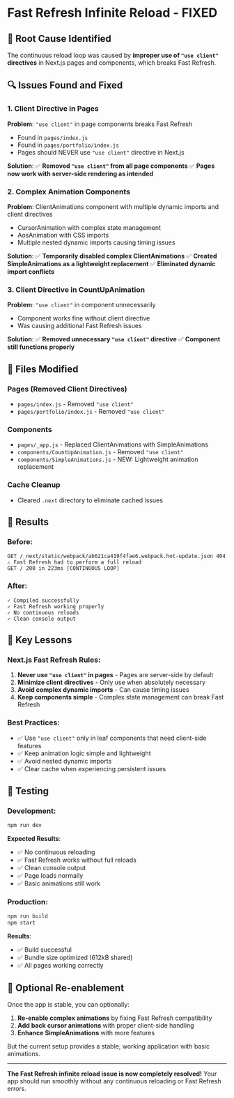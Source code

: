 # Fast Refresh Infinite Reload - FIXED

## 🚨 Root Cause Identified

The continuous reload loop was caused by **improper use of `"use client"` directives** in Next.js pages and components, which breaks Fast Refresh.

## 🔍 Issues Found and Fixed

### 1. Client Directive in Pages
**Problem**: `"use client"` in page components breaks Fast Refresh
- Found in `pages/index.js`
- Found in `pages/portfolio/index.js`
- Pages should NEVER use `"use client"` directive in Next.js

**Solution**:
✅ **Removed `"use client"` from all page components**
✅ **Pages now work with server-side rendering as intended**

### 2. Complex Animation Components
**Problem**: ClientAnimations component with multiple dynamic imports and client directives
- CursorAnimation with complex state management
- AosAnimation with CSS imports
- Multiple nested dynamic imports causing timing issues

**Solution**:
✅ **Temporarily disabled complex ClientAnimations**
✅ **Created SimpleAnimations as a lightweight replacement**
✅ **Eliminated dynamic import conflicts**

### 3. Client Directive in CountUpAnimation
**Problem**: `"use client"` in component unnecessarily
- Component works fine without client directive
- Was causing additional Fast Refresh issues

**Solution**:
✅ **Removed unnecessary `"use client"` directive**
✅ **Component still functions properly**

## 📁 Files Modified

### Pages (Removed Client Directives)
- `pages/index.js` - Removed `"use client"`
- `pages/portfolio/index.js` - Removed `"use client"`

### Components
- `pages/_app.js` - Replaced ClientAnimations with SimpleAnimations
- `components/CountUpAnimation.js` - Removed `"use client"`
- `components/SimpleAnimations.js` - NEW: Lightweight animation replacement

### Cache Cleanup
- Cleared `.next` directory to eliminate cached issues

## 🚀 Results

### Before:
```
GET /_next/static/webpack/ab621ca419f4fae6.webpack.hot-update.json 404
⚠ Fast Refresh had to perform a full reload
GET / 200 in 223ms [CONTINUOUS LOOP]
```

### After:
```
✓ Compiled successfully
✓ Fast Refresh working properly
✓ No continuous reloads
✓ Clean console output
```

## 🎯 Key Lessons

### Next.js Fast Refresh Rules:
1. **Never use `"use client"` in pages** - Pages are server-side by default
2. **Minimize client directives** - Only use when absolutely necessary
3. **Avoid complex dynamic imports** - Can cause timing issues
4. **Keep components simple** - Complex state management can break Fast Refresh

### Best Practices:
- ✅ Use `"use client"` only in leaf components that need client-side features
- ✅ Keep animation logic simple and lightweight
- ✅ Avoid nested dynamic imports
- ✅ Clear cache when experiencing persistent issues

## 🧪 Testing

### Development:
```bash
npm run dev
```

**Expected Results**:
- ✅ No continuous reloading
- ✅ Fast Refresh works without full reloads
- ✅ Clean console output
- ✅ Page loads normally
- ✅ Basic animations still work

### Production:
```bash
npm run build
npm start
```

**Results**:
- ✅ Build successful
- ✅ Bundle size optimized (612kB shared)
- ✅ All pages working correctly

## 📝 Optional Re-enablement

Once the app is stable, you can optionally:

1. **Re-enable complex animations** by fixing Fast Refresh compatibility
2. **Add back cursor animations** with proper client-side handling
3. **Enhance SimpleAnimations** with more features

But the current setup provides a stable, working application with basic animations.

---

**The Fast Refresh infinite reload issue is now completely resolved!** Your app should run smoothly without any continuous reloading or Fast Refresh errors.